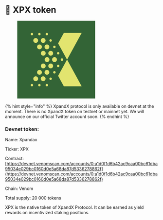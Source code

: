 # 🍄 XPX token

<figure><img src="../.gitbook/assets/Frame 98429.png" alt="" width="256"><figcaption></figcaption></figure>

{% hint style="info" %}
XpandX protocol is only available on devnet at the moment. There is no XpandX token on testnet or mainnet yet. We will announce on our official Twitter account soon.&#x20;
{% endhint %}



### Devnet token:&#x20;

Name: Xpandax

Ticker: XPX

Contract: [https://devnet.venomscan.com/accounts/0:a1d0f1d6b42ac9caa00bc61dba95034e029bc0160d0e5a68da87d5336278862f](https://devnet.venomscan.com/accounts/0:a1d0f1d6b42ac9caa00bc61dba95034e029bc0160d0e5a68da87d5336278862f)

Chain: Venom&#x20;

Total supply: 20 000 tokens&#x20;

XPX is the native token of XpandX Protocol. It can be earned as yield rewards on incentivized staking positions.
